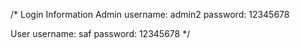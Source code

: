 /* Login Information 
Admin
username: admin2
password: 12345678

User
username: saf
password: 12345678
*/
